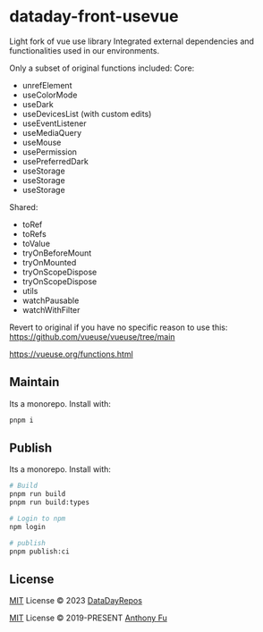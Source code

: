 # dataday-front-usevue
Light fork of vue use library
Integrated external dependencies and functionalities used in our environments.

Only a subset of original functions included:
Core:
- unrefElement
- useColorMode
- useDark
- useDevicesList (with custom edits)
- useEventListener
- useMediaQuery
- useMouse
- usePermission
- usePreferredDark
- useStorage
- useStorage
- useStorage

Shared:
- toRef
- toRefs
- toValue
- tryOnBeforeMount
- tryOnMounted
- tryOnScopeDispose
- tryOnScopeDispose
- utils
- watchPausable
- watchWithFilter

Revert to original if you have no specific reason to use this:
https://github.com/vueuse/vueuse/tree/main

https://vueuse.org/functions.html

## Maintain

Its a monorepo. Install with:
```sh
pnpm i
```

## Publish

Its a monorepo. Install with:
```sh
# Build
pnpm run build
pnpm run build:types

# Login to npm
npm login

# publish
pnpm publish:ci
```

## License

[MIT](./LICENSE) License &copy; 2023 [DataDayRepos](https://github.com/datadayrepos)

[MIT](./LICENSE) License © 2019-PRESENT [Anthony Fu](https://github.com/antfu)

